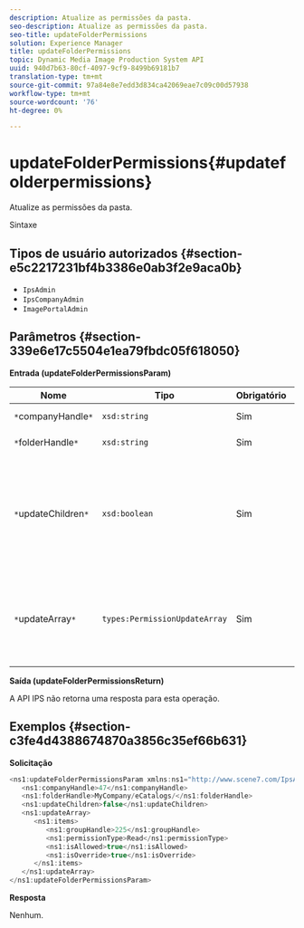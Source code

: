 ```yaml
---
description: Atualize as permissões da pasta.
seo-description: Atualize as permissões da pasta.
seo-title: updateFolderPermissions
solution: Experience Manager
title: updateFolderPermissions
topic: Dynamic Media Image Production System API
uuid: 940d7b63-80cf-4097-9cf9-8499b69181b7
translation-type: tm+mt
source-git-commit: 97a84e8e7edd3d834ca42069eae7c09c00d57938
workflow-type: tm+mt
source-wordcount: '76'
ht-degree: 0%

---
```



# updateFolderPermissions{#updatefolderpermissions}

Atualize as permissões da pasta.

Sintaxe

## Tipos de usuário autorizados {#section-e5c2217231bf4b3386e0ab3f2e9aca0b}

* `IpsAdmin`
* `IpsCompanyAdmin`
* `ImagePortalAdmin`

## Parâmetros {#section-339e6e17c5504e1ea79fbdc05f618050}

**Entrada (updateFolderPermissionsParam)**

| Nome | Tipo | Obrigatório | Descrição |
|---|---|---|---|
| `*`companyHandle`*` | `xsd:string` | Sim | Alça da empresa. |
| `*`folderHandle`*` | `xsd:string` | Sim | Identificador da pasta. |
| `*`updateChildren`*` | `xsd:boolean` | Sim | Determina se é necessário atualizar filhos com permissões definidas para a pasta de nível superior. |
| `*`updateArray`*` | `types:PermissionUpdateArray` | Sim | A matriz de atualizações de permissão que você deseja aplicar à pasta. |

**Saída (updateFolderPermissionsReturn)**

A API IPS não retorna uma resposta para esta operação.

## Exemplos {#section-c3fe4d4388674870a3856c35ef66b631}

**Solicitação**

```java
<ns1:updateFolderPermissionsParam xmlns:ns1="http://www.scene7.com/IpsApi/xsd">
   <ns1:companyHandle>47</ns1:companyHandle>
   <ns1:folderHandle>MyCompany/eCatalogs/</ns1:folderHandle>
   <ns1:updateChildren>false</ns1:updateChildren>
   <ns1:updateArray>
      <ns1:items>
         <ns1:groupHandle>225</ns1:groupHandle>
         <ns1:permissionType>Read</ns1:permissionType>
         <ns1:isAllowed>true</ns1:isAllowed>
         <ns1:isOverride>true</ns1:isOverride>
      </ns1:items>
   </ns1:updateArray>
</ns1:updateFolderPermissionsParam>
```

**Resposta**

Nenhum.
